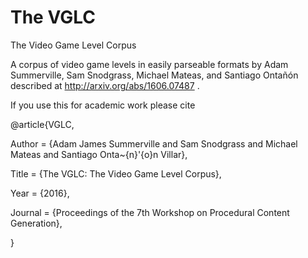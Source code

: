 # The VGLC
The Video Game Level Corpus


A corpus of video game levels in easily parseable formats by Adam Summerville, Sam Snodgrass, Michael Mateas, and Santiago Ontañón described at http://arxiv.org/abs/1606.07487 .

If you use this for academic work please cite

@article{VGLC,

Author = {Adam James Summerville and Sam Snodgrass and Michael Mateas and Santiago Onta\~{n}\'{o}n Villar},

Title = {The VGLC: The Video Game Level Corpus},

Year = {2016},

Journal = {Proceedings of the 7th Workshop on Procedural Content Generation},

}
